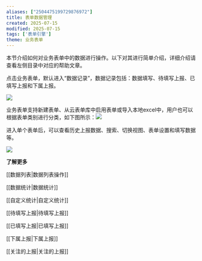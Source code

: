```yaml
---
aliases: ["2504475199729876972"]
title: 表单数据管理
created: 2025-07-15
modified: 2025-07-15
tags: ['表单引擎']
theme: 业务表单
---
```


本节介绍如何对业务表单中的数据进行操作。以下对其进行简单介绍，详细介绍请查看左侧目录中对应的帮助文章。

点击业务表单，默认进入“数据记录”，数据记录包括：数据填写、待填写上报、已填写上报和下属上报。

![](c59bd19566fbbb0fbf90d656750246af.jpg)

业务表单支持新建表单、从云表单库中启用表单或导入本地excel中，用户也可以根据表单类别进行分类，如下图所示：![](f090886539f02ee3b3f6171532dc7c94.jpg)

进入单个表单后，可以查看历史上报数据、搜索、切换视图、表单设置和填写数据等。

![](c26b3f5da2c783f3e30cfe13c243dcbd.jpg)

**了解更多**

[[数据列表|数据列表操作]]

[[数据统计|数据统计]]

[[自定义统计|自定义统计]]

[[待填写上报|待填写上报]]

[[已填写上报|已填写上报]]

[[下属上报|下属上报]]

[[关注的上报|关注的上报]]